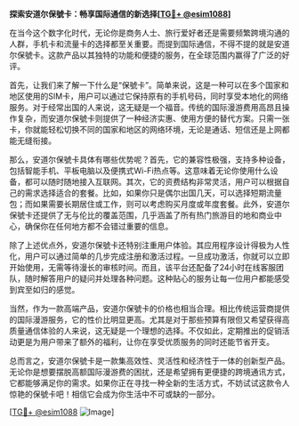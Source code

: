 **探索安道尔保號卡：畅享国际通信的新选择[[TG💪+ @esim1088](https://t.me/s/esim1088)]**

在当今这个数字化时代，无论你是商务人士、旅行爱好者还是需要频繁跨境沟通的人群，手机卡和流量卡的选择都至关重要。而提到国际通信，不得不提的就是安道尔保號卡。这款产品以其独特的功能和便捷的服务，在全球范围内赢得了广泛的好评。

首先，让我们来了解一下什么是“保號卡”。简单来说，这是一种可以在多个国家和地区使用的SIM卡，用户可以通过它保持原有的手机号码，同时享受本地化的网络服务。对于经常出国的人来说，这无疑是一个福音。传统的国际漫游费用高昂且操作复杂，而安道尔保號卡则提供了一种经济实惠、使用方便的替代方案。只需一张卡，你就能轻松切换不同的国家和地区的网络环境，无论是通话、短信还是上网都能无缝衔接。

那么，安道尔保號卡具体有哪些优势呢？首先，它的兼容性极强，支持多种设备，包括智能手机、平板电脑以及便携式Wi-Fi热点等。这意味着无论你使用什么设备，都可以随时随地接入互联网。其次，它的资费结构非常灵活，用户可以根据自己的需求选择适合的套餐。比如，如果你只是偶尔出国几天，可以选择短期流量包；而如果需要长期居住或工作，则可以考虑购买月度或年度套餐。此外，安道尔保號卡还提供了无与伦比的覆盖范围，几乎涵盖了所有热门旅游目的地和商业中心，确保你在任何地方都不会错过重要的信息。

除了上述优点外，安道尔保號卡还特别注重用户体验。其应用程序设计得极为人性化，用户可以通过简单的几步完成注册和激活过程。一旦成功激活，你就可以立即开始使用，无需等待漫长的审核时间。而且，该平台还配备了24小时在线客服团队，随时解答用户的疑问并处理各种问题。这种贴心的服务让每一位用户都能感受到宾至如归的感觉。

当然，作为一款高端产品，安道尔保號卡的价格也相当合理。相比传统运营商提供的国际漫游服务，它的性价比明显更高。尤其是对于那些预算有限但又希望获得高质量通信体验的人来说，这无疑是一个理想的选择。不仅如此，定期推出的促销活动更是为用户带来了额外的福利，让你在享受优质服务的同时还能节省开支。

总而言之，安道尔保號卡是一款集高效性、灵活性和经济性于一体的创新型产品。无论你是想要摆脱高额国际漫游费的困扰，还是希望拥有更便捷的跨境通讯方式，它都能够满足你的需求。如果你正在寻找一种全新的生活方式，不妨试试这款令人惊艳的保號卡吧！相信它会成为你生活中不可或缺的一部分。

[[TG💪+ @esim1088](https://t.me/s/esim1088) ![Image](https://i.postimg.cc/4NQfJmqS/Snipaste-2025-05-13-00-14-12.png)]